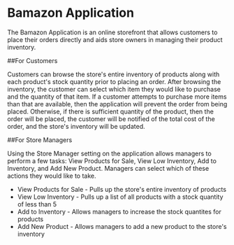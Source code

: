 # Bamazon Application

The Bamazon Application is an online storefront that allows customers to place their orders directly and aids store owners in managing their product inventory.

##For Customers

Customers can browse the store's entire inventory of products along with each product's stock quantity prior to placing an order. After browsing the inventory, the customer can select which item they would like to purchase and the quantity of that item. If a customer attempts to purchase more items than that are available, then the application will prevent the order from being placed. Otherwise, if there is sufficient quantity of the product, then the order will be placed, the customer will be notified of the total cost of the order, and the store's inventory will be updated.

##For Store Managers

Using the Store Manager setting on the application allows managers to perform a few tasks: View Products for Sale, View Low Inventory, Add to Inventory, and Add New Product. Managers can select which of these actions they would like to take. 

* View Products for Sale - Pulls up the store's entire inventory of products
* View Low Inventory - Pulls up a list of all products with a stock quantity of less than 5
* Add to Inventory - Allows managers to increase the stock quantites for products 
* Add New Product - Allows managers to add a new product to the store's inventory


